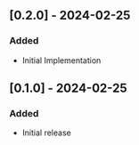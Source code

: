 ## [0.2.0] - 2024-02-25

### Added

- Initial Implementation

## [0.1.0] - 2024-02-25

### Added

- Initial release
